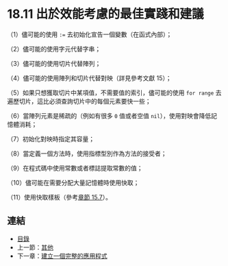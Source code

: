 # 18.11 出於效能考慮的最佳實踐和建議

（1）儘可能的使用 `:=` 去初始化宣告一個變數（在函式內部）；

（2）儘可能的使用字元代替字串；

（3）儘可能的使用切片代替陣列；

（4）儘可能的使用陣列和切片代替對映（詳見參考文獻 15）；

（5）如果只想獲取切片中某項值，不需要值的索引，儘可能的使用 `for range` 去遍歷切片，這比必須查詢切片中的每個元素要快一些；

（6）當陣列元素是稀疏的（例如有很多 `0` 值或者空值 `nil`），使用對映會降低記憶體消耗；

（7）初始化對映時指定其容量；

（8）當定義一個方法時，使用指標型別作為方法的接受者；

（9）在程式碼中使用常數或者標誌提取常數的值；

（10）儘可能在需要分配大量記憶體時使用快取；

（11）使用快取樣板（參考[章節 15.7](15.7.md)）。



## 連結

- [目錄](directory.md)
- 上一節：[其他](18.10.md)
- 下一章：[建立一個完整的應用程式](19.0.md)

